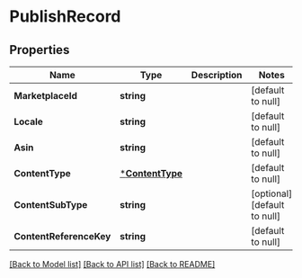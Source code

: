 # PublishRecord

## Properties
Name | Type | Description | Notes
------------ | ------------- | ------------- | -------------
**MarketplaceId** | **string** |  | [default to null]
**Locale** | **string** |  | [default to null]
**Asin** | **string** |  | [default to null]
**ContentType** | [***ContentType**](ContentType.md) |  | [default to null]
**ContentSubType** | **string** |  | [optional] [default to null]
**ContentReferenceKey** | **string** |  | [default to null]

[[Back to Model list]](../README.md#documentation-for-models) [[Back to API list]](../README.md#documentation-for-api-endpoints) [[Back to README]](../README.md)

